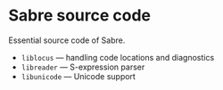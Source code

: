 Sabre source code
=================

Essential source code of Sabre.

- `liblocus` — handling code locations and diagnostics
- `libreader` — S-expression parser
- `libunicode` — Unicode support
